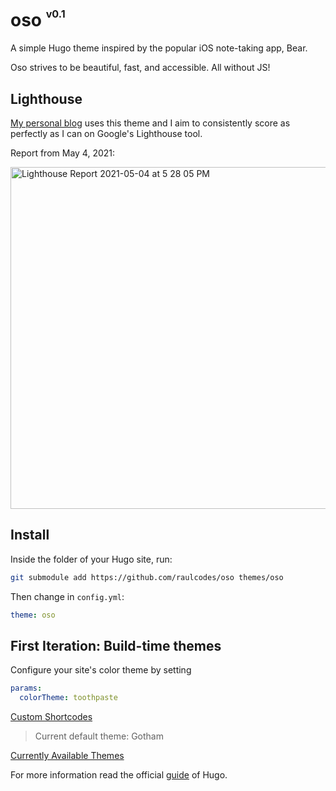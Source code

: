 # oso <sup><sup><sub>v0.1</sub></sup></sup>

A simple Hugo theme inspired by the popular iOS note-taking app, Bear.

Oso strives to be beautiful, fast, and accessible. All without JS! 

## Lighthouse

[My personal blog](raulcodes.com) uses this theme and I aim to consistently score as perfectly as I can on Google's Lighthouse tool.

Report from May 4, 2021:

<img width="547" alt="Lighthouse Report 2021-05-04 at 5 28 05 PM" src="https://user-images.githubusercontent.com/10414043/117078010-b8617f00-acfe-11eb-9e5d-264e572127e1.png">


## Install

Inside the folder of your Hugo site, run:

```bash
git submodule add https://github.com/raulcodes/oso themes/oso
```

Then change in `config.yml`:

```yml
theme: oso
```

## First Iteration: Build-time themes

Configure your site's color theme by setting 

```yml
params:
  colorTheme: toothpaste
```

[Custom Shortcodes](./docs/shortcodes.md)

> Current default theme: Gotham

[Currently Available Themes](./docs/themes.md)


For more information read the official [guide](https://gohugo.io/getting-started/quick-start/#step-3-add-a-theme) of Hugo.
